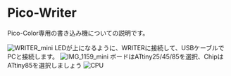 # Pico-Writer

Pico-Color専用の書き込み機についての説明です。

![WRITER_mini](https://user-images.githubusercontent.com/34668037/59552186-8f2a8f00-8fbe-11e9-8893-cf010c5f5274.png)
LEDが上になるように、WRITERに接続して、USBケーブルでPCと接続します。
![IMG_1159_mini](https://user-images.githubusercontent.com/34668037/59552206-e0d31980-8fbe-11e9-90b6-3ee7010811c3.jpg)
ボードはATtiny25/45/85を選択、ChipはATtiny85を選択しましょう
![CPU](https://user-images.githubusercontent.com/34668037/59552464-4f65a680-8fc2-11e9-9b10-b1e62b0e5e9e.png)
